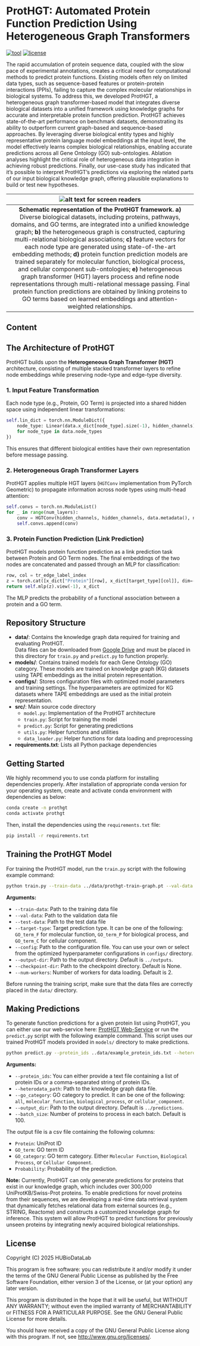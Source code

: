 # ProtHGT: Automated Protein Function Prediction Using Heterogeneous Graph Transformers
[![tool](https://img.shields.io/badge/tool-x.svg?logo=streamlit&logoColor=black&color=ffd21c)](https://huggingface.co/spaces/HUBioDataLab/ProtHGT) [![license](https://img.shields.io/badge/license-GPLv3-blue.svg)](http://www.gnu.org/licenses/)


The rapid accumulation of protein sequence data, coupled with the slow pace of experimental annotations, creates a critical need for computational methods to predict protein functions. Existing models often rely on limited data types, such as sequence-based features or protein-protein interactions (PPIs), failing to capture the complex molecular relationships in biological systems. To address this, we developed ProtHGT, a heterogeneous graph transformer-based model that integrates diverse biological datasets into a unified framework using knowledge graphs for accurate and interpretable protein function prediction.
ProtHGT achieves state-of-the-art performance on benchmark datasets, demonstrating its ability to outperform current graph-based and sequence-based approaches. By leveraging diverse biological entity types and highly representative protein language model embeddings at the input level, the model effectively learns complex biological relationships, enabling accurate predictions across all Gene Ontology (GO) sub-ontologies. Ablation analyses highlight the critical role of heterogeneous data integration in achieving robust predictions. Finally, our use-case study has indicated that it’s possible to interpret ProtHGT’s predictions via exploring the related parts of our input biological knowledge graph, offering plausible explanations to build or test new hypotheses.

| ![alt text for screen readers](overview.png "Schematic workflow of the Domain2GO") | 
|:--:| 
| **Schematic representation of the ProtHGT framework.** **a)** Diverse biological datasets, including proteins, pathways, domains, and GO terms, are integrated into a unified knowledge graph; **b)** the heterogeneous graph is constructed, capturing multi-relational biological associations; **c)** feature vectors for each node type are generated using state-of-the-art embedding methods; **d)** protein function prediction models are trained separately for molecular function, biological process, and cellular component sub-ontologies; **e)** heterogeneous graph transformer (HGT) layers process and refine node representations through multi-relational message passing. Final protein function predictions are obtained by linking proteins to GO terms based on learned embeddings and attention-weighted relationships. |

## Content <!-- omit in toc -->

## The Architecture of ProtHGT

ProtHGT builds upon the **Heterogeneous Graph Transformer (HGT)** architecture, consisting of multiple stacked transformer layers to refine node embeddings while preserving node-type and edge-type diversity. 

### 1. Input Feature Transformation  
Each node type (e.g., Protein, GO Term) is projected into a shared hidden space using independent linear transformations:
```python
self.lin_dict = torch.nn.ModuleDict({
    node_type: Linear(data.x_dict[node_type].size(-1), hidden_channels)
    for node_type in data.node_types
})
```
This ensures that different biological entities have their own representation before message passing.

### 2. Heterogeneous Graph Transformer Layers

ProtHGT applies multiple HGT layers (``HGTConv`` implementation from PyTorch Geometric) to propagate information across node types using multi-head attention:

```python
self.convs = torch.nn.ModuleList()
for _ in range(num_layers):
    conv = HGTConv(hidden_channels, hidden_channels, data.metadata(), num_heads, group='sum')
    self.convs.append(conv)
```

### 3. Protein Function Prediction (Link Prediction)

ProtHGT models protein function prediction as a link prediction task between Protein and GO Term nodes.
The final embeddings of the two nodes are concatenated and passed through an MLP for classification:

```python
row, col = tr_edge_label_index
z = torch.cat([x_dict["Protein"][row], x_dict[target_type][col]], dim=-1)
return self.mlp(z).view(-1), x_dict
```
The MLP predicts the probability of a functional association between a protein and a GO term.


## Repository Structure
- **data/**: Contains the knowledge graph data required for training and evaluating ProtHGT.  
Data files can be downloaded from [Google Drive](https://drive.google.com/drive/u/0/folders/1VcMcayVnBD82F7xcUzLFNzlEixRSoFSu) and must be placed in this directory for `train.py` and `predict.py` to function properly.
- **models/**: Contains trained models for each Gene Ontology (GO) category. These models are trained on knowledge graph (KG) datasets using TAPE embeddings as the initial protein representation.
- **configs/**: Stores configuration files with optimized model parameters and training settings. The hyperparameters are optimized for KG datasets where TAPE embeddings are used as the initial protein representation.
- **src/**: Main source code directory
  - `model.py`: Implementation of the ProtHGT architecture
  - `train.py`: Script for training the model
  - `predict.py`: Script for generating predictions
  - `utils.py`: Helper functions and utilities
  - `data_loader.py`: Helper functions for data loading and preprocessing
- **requirements.txt**: Lists all Python package dependencies

## Getting Started
We highly recommend you to use conda platform for installing dependencies properly. After installation of appropriate conda version for your operating system, create and activate conda environment with dependencies as below:

```sh
conda create -n prothgt
conda activate prothgt
```

Then, install the dependencies using the `requirements.txt` file:

```sh
pip install -r requirements.txt
```

## Training the ProtHGT Model
For training the ProtHGT model, run the `train.py` script with the following example command:

```sh
python train.py --train-data ../data/prothgt-train-graph.pt --val-data ../data/prothgt-val-graph.pt --test-data ../data/prothgt-test-graph.pt --target-type GO_term_F --config ../configs/config.json
```

**Arguments:**
- `--train-data`: Path to the training data file
- `--val-data`: Path to the validation data file
- `--test-data`: Path to the test data file
- `--target-type`: Target prediction type. It can be one of the following: `GO_term_F` for molecular function, `GO_term_P` for biological process, and `GO_term_C` for cellular component.
- `--config`: Path to the configuration file. You can use your own or select from the optimized hyperparameter configurations in `configs/` directory.
- `--output-dir`: Path to the output directory. Default is `../outputs`.
- `--checkpoint-dir`: Path to the checkpoint directory. Default is None.
- `--num-workers`: Number of workers for data loading. Default is 2.

Before running the training script, make sure that the data files are correctly placed in the `data/` directory.

## Making Predictions

To generate function predictions for a given protein list using ProtHGT, you can either use our web-service here: [ProtHGT Web-Service](https://huggingface.co/spaces/HUBioDataLab/ProtHGT) or run the `predict.py` script with the following example command. This script uses our trained ProtHGT models provided in `models/` directory to make predictions.

```sh
python predict.py --protein_ids ..data/example_protein_ids.txt --heterodata_path ../data/prothgt-kg.pt --go_category all
```

**Arguments:**
- `--protein_ids`: You can either provide a text file containing a list of protein IDs or a comma-separated string of protein IDs.
- `--heterodata_path`: Path to the knowledge graph data file.
- `--go_category`: GO category to predict. It can be one of the following: `all`, `molecular_function`, `biological_process`, or `cellular_component`.
- `--output_dir`: Path to the output directory. Default is `../predictions`.
- `--batch_size`: Number of proteins to process in each batch. Default is 100.

The output file is a csv file containing the following columns:
- `Protein`: UniProt ID
- `GO_term`: GO term ID
- `GO_category`: GO term category. Either `Molecular Function`, `Biological Process`, or `Cellular Component`.
- `Probability`: Probability of the prediction.

**Note:** Currently, ProtHGT can only generate predictions for proteins that exist in our knowledge graph, which includes over 300,000 UniProtKB/Swiss-Prot proteins. To enable predictions for novel proteins from their sequences, we are developing a real-time data retrieval system that dynamically fetches relational data from external sources (e.g., STRING, Reactome) and constructs a customized knowledge graph for inference. This system will allow ProtHGT to predict functions for previously unseen proteins by integrating newly acquired biological relationships.

## License
Copyright (C) 2025 HUBioDataLab

This program is free software: you can redistribute it and/or modify it under the terms of the GNU General Public License as published by the Free Software Foundation, either version 3 of the License, or (at your option) any later version.

This program is distributed in the hope that it will be useful, but WITHOUT ANY WARRANTY; without even the implied warranty of MERCHANTABILITY or FITNESS FOR A PARTICULAR PURPOSE. See the GNU General Public License for more details.

You should have received a copy of the GNU General Public License along with this program. If not, see http://www.gnu.org/licenses/.
